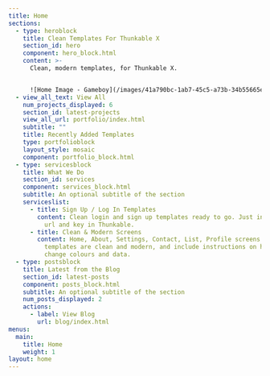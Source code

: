 ```yaml
---
title: Home
sections:
  - type: heroblock
    title: Clean Templates For Thunkable X
    section_id: hero
    component: hero_block.html
    content: >-
      Clean, modern templates, for Thunkable X.


      ![Home Image - Gameboy](/images/41a790bc-1ab7-45c5-a73b-34b55665ef0f_iphonexspacegrey_portrait.png)
  - view_all_text: View All
    num_projects_displayed: 6
    section_id: latest-projects
    view_all_url: portfolio/index.html
    subtitle: ""
    title: Recently Added Templates
    type: portfolioblock
    layout_style: mosaic
    component: portfolio_block.html
  - type: servicesblock
    title: What We Do
    section_id: services
    component: services_block.html
    subtitle: An optional subtitle of the section
    serviceslist:
      - title: Sign Up / Log In Templates
        content: Clean login and sign up templates ready to go. Just input your Firebase
          url and key in Thunkable.
      - title: Clean & Modern Screens
        content: Home, About, Settings, Contact, List, Profile screens. And more! All
          templates are clean and modern, and include instructions on how to
          change colours and data.
  - type: postsblock
    title: Latest from the Blog
    section_id: latest-posts
    component: posts_block.html
    subtitle: An optional subtitle of the section
    num_posts_displayed: 2
    actions:
      - label: View Blog
        url: blog/index.html
menus:
  main:
    title: Home
    weight: 1
layout: home
---
```


